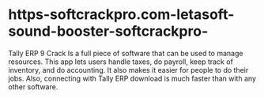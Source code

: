 # https-softcrackpro.com-letasoft-sound-booster-softcrackpro-
Tally ERP 9 Crack    Is a full piece of software that can be used to manage resources. This app lets users handle taxes, do payroll, keep track of inventory, and do accounting. It also makes it easier for people to do their jobs. Also, connecting with Tally ERP download is much faster than with any other software.
